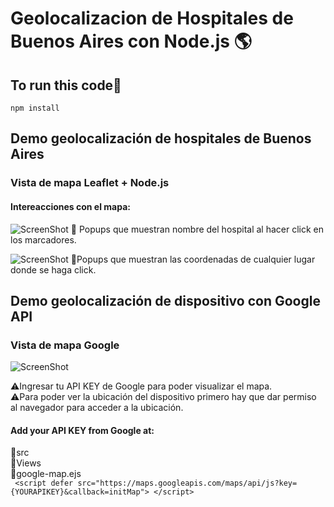 # Geolocalizacion de Hospitales de Buenos Aires con Node.js 🌎

## To run this code🚀
`npm install`
    
## Demo geolocalización de hospitales de Buenos Aires

### Vista de mapa Leaflet + Node.js

#### Intereacciones con el mapa:

![ScreenShot](https://raw.github.com/JessVel/geolocalizacion-hospitales-buenos-aires/master/src/public/images/Geolocalizacion-con-leaflet.png) 
📍 Popups que muestran nombre del hospital al hacer click en los marcadores. <br>

![ScreenShot](https://raw.github.com/JessVel/geolocalizacion-hospitales-buenos-aires/master/src/public/images/Geolocalizacion-con-leaflet(1).png) 
📍Popups que muestran las coordenadas de cualquier lugar donde se haga click.


## Demo geolocalización de dispositivo con Google API

### Vista de mapa Google
![ScreenShot](https://raw.github.com/JessVel/geolocalizacion-hospitales-buenos-aires/master/src/public/images/Geolocation-con-Google-API.png) 

⚠️Ingresar tu API KEY de Google para poder visualizar el mapa.<br>
⚠️Para poder ver la ubicación del dispositivo primero hay que dar permiso al navegador para acceder a la ubicación.

#### Add your API KEY from Google at:
📁src <br>
  📁Views<br>
    📑google-map.ejs<br>
      ` <script defer
      src="https://maps.googleapis.com/maps/api/js?key={YOURAPIKEY}&callback=initMap">
      </script>`
